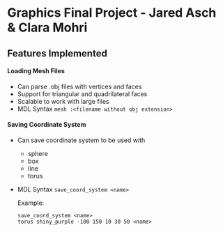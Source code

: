 # Graphics Final Project - Jared Asch & Clara Mohri

## Features Implemented ##

#### Loading Mesh Files ####
- Can parse .obj files with vertices and faces
- Support for triangular and quadrilateral faces 
- Scalable to work with large files
- MDL Syntax ```mesh :<filename without obj extension>```

#### Saving Coordinate System
- Can save coordinate system to be used with 
  - sphere
  - box 
  - line
  - torus
- MDL Syntax ```save_coord_system <name>```
  
  Example: 
  ```
  save_coord_system <name>
  torus shiny_purple -100 150 10 30 50 <name>
  ```
